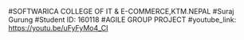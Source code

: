 #SOFTWARICA COLLEGE OF IT & E-COMMERCE,KTM.NEPAL
#Suraj Gurung
#Student ID: 160118
#AGILE GROUP PROJECT
#youtube_link: https://youtu.be/uFyFyMo4_CI
